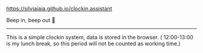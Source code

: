 https://silviaiaia.github.io/clockin.assistant

Beep in, beep out 🤖

---

This is a simple clockin system, data is stored in the browser.
( 12:00-13:00 is my lunch break, so this period will not be counted as working time.)
